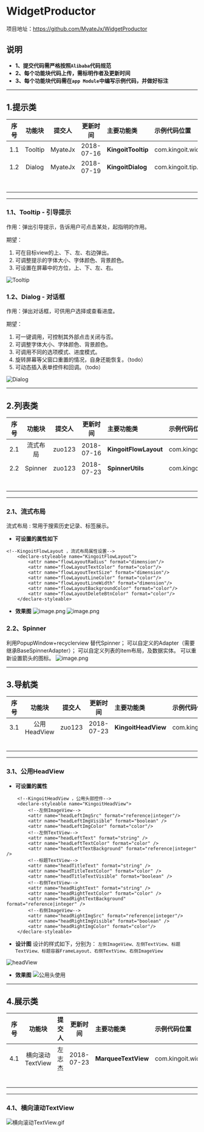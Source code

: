 # WidgetProductor
项目地址：https://github.com/MyateJx/WidgetProductor

## 说明
- **1、提交代码需严格按照`Alibaba`代码规范**
- **2、每个功能块代码上传，需标明作者及更新时间**
- **3、每个功能块代码需在`app Module`中编写示例代码，并做好标注**

-------------
## 1.提示类

| 序号   | 功能块     | 提交人  | 更新时间       | 主要功能类  | 示例代码位置       |
| :---: | :------: | :---: | :---------: | :--- | :----------- |
|   1.1  | Tooltip | MyateJx | 2018-07-16 | **KingoitTooltip** | com.kingoit.widgetproductor.tip.TooltipActivity |
|  1.2   | Dialog |  MyateJx | 2018-07-19 | **KingoitDialog** |  com.kingoit.tip.dialog.KingoitDialog |
|      |         |      |            |      |              |
|      |         |      |            |      |              |
|      |         |      |            |      |              |
|      |         |      |            |      |              |
|      |         |      |            |      |              |
|      |         |      |            |      |              |
|      |         |      |            |      |              |

---------------------------
### 1.1、Tooltip - 引导提示
作用：弹出引导提示，告诉用户可点击某处，起指明的作用。

期望：

1. 可在目标view的上、下、左、右边弹出。
2. 可调整提示的字体大小、字体颜色、背景颜色。
3. 可设置在屏幕中的方位，上、下、左、右。

![Tooltip ](https://upload-images.jianshu.io/upload_images/57036-e50fd8e32fcd3139.gif?imageMogr2/auto-orient/strip)

### 1.2、Dialog - 对话框
作用：弹出对话框，可供用户选择或查看进度。

期望：

1. 可一键调用，可控制其外部点击关闭与否。
2. 可调整字体大小、字体颜色、背景颜色。
3. 可调用不同的选项模式、进度模式。
4. 旋转屏幕等父窗口重置的情况，自身还能恢复。（todo）
5. 可动态插入表单控件和回调。（todo）

![Dialog ](https://upload-images.jianshu.io/upload_images/57036-223bd881770a068b.gif?imageMogr2/auto-orient/strip)

-------------------

## 2.列表类

|  序号 |  功能块  | 提交人| 更新时间    | 主要功能类   | 示例代码位置   |
| :---: | :------: | :---: | :---------: | :--- | :----------- |
|   2.1  |  流式布局 | zuo123| 2018-07-16 | **KingoitFlowLayout** |com.kingoit.widgetproductor.list.FlowLayoutActivity |
|   2.2  | Spinner |zuo123| 2018-07-23 | **SpinnerUtils**|com.kingoit.widgetproductor.list.SpinnerActivity |
|      |         |      |            |      |              |
|      |         |      |            |      |              |
|      |         |      |            |      |              |
|      |         |      |            |      |              |
|      |         |      |            |      |              |
|      |         |      |            |      |              |
----------------

### 2.1、流式布局
流式布局  : 常用于搜索历史记录、标签展示。
- **可设置的属性如下**
```
<!--KingoitFlowLayout ，流式布局属性设置-->
    <declare-styleable name="KingoitFlowLayout">
        <attr name="flowLayoutRadius" format="dimension"/>
        <attr name="flowLayoutTextColor" format="color"/>
        <attr name="flowLayoutTextSize" format="dimension"/>
        <attr name="flowLayoutLineColor" format="color"/>
        <attr name="flowLayoutLineWidth" format="dimension"/>
        <attr name="flowLayoutBackgroundColor" format="color"/>
        <attr name="flowLayoutDeleteBtnColor" format="color"/>
    </declare-styleable>
```

- **效果图**
![image.png](https://upload-images.jianshu.io/upload_images/5332977-2d8bc019ee274025.png?imageMogr2/auto-orient/strip%7CimageView2/2/w/1240)
![image.png](https://upload-images.jianshu.io/upload_images/5332977-a4937a296fc80fee.png?imageMogr2/auto-orient/strip%7CimageView2/2/w/1240)

### 2.2、Spinner
利用PopupWindow+recyclerview 替代Spinner；
可以自定义的Adapter（需要继承BaseSpinnerAdapter）；
可以自定义列表的item布局，及数据实体。
可以重新设置箭头的图标。
![image.png](https://upload-images.jianshu.io/upload_images/5332977-cbca4a94a45be475.png?imageMogr2/auto-orient/strip%7CimageView2/2/w/1240)

------------------------
## 3.导航类

|  序号 |  功能块  | 提交人| 更新时间    | 主要功能类   | 示例代码位置   |
| :---: | :------: | :---: | :---------: | :--- | :----------- |
|   3.1  |  公用HeadView | zuo123| 2018-07-23 | **KingoitHeadView** |com.kingoit.widgetproductor.navigation.HeadViewActivity|
|      |         |      |            |      |              |
|      |         |      |            |      |              |
|      |         |      |            |      |              |
|      |         |      |            |      |              |
|      |         |      |            |      |              |
|      |         |      |            |      |              |
----------------

### 3.1、公用HeadView
- **可设置的属性**
```
    <!--KingoitHeadView ，公用头部控件-->
    <declare-styleable name="KingoitHeadView">
        <!--左侧ImageView-->
        <attr name="headLeftImgSrc" format="reference|integer"/>
        <attr name="headLeftImgVisible" format="boolean" />
        <attr name="headLeftImgColor" format="color"/>
        <!--左侧TextView-->
        <attr name="headLeftText" format="string" />
        <attr name="headLeftTextColor" format="color" />
        <attr name="headLeftTextBackground" format="reference|integer" />
        <!--标题TextView-->
        <attr name="headTitleText" format="string" />
        <attr name="headTitleTextColor" format="color" />
        <attr name="headTitleTextVisible" format="boolean" />
        <!--右侧TextView-->
        <attr name="headRightText" format="string" />
        <attr name="headRightTextColor" format="color" />
        <attr name="headRightTextBackground" format="reference|integer" />
        <!--右侧ImageView-->
        <attr name="headRightImgSrc" format="reference|integer"/>
        <attr name="headRightImgVisible" format="boolean" />
        <attr name="headRightImgColor" format="color"/>
    </declare-styleable>
```
- **设计图**
设计的样式如下，分别为：
`左侧ImageView、左侧TextView、标题TextView、标题容器FrameLayout、右侧TextView、右侧ImageView`

![headView](https://upload-images.jianshu.io/upload_images/5332977-5d84dbcd705e18ac.png?imageMogr2/auto-orient/strip%7CimageView2/2/w/1240)

- **效果图**
![公用头使用](https://upload-images.jianshu.io/upload_images/5332977-30f1fab20258569a.png?imageMogr2/auto-orient/strip%7CimageView2/2/w/1240)

------------------------
## 4.展示类

|  序号 |  功能块  | 提交人| 更新时间    | 主要功能类   | 示例代码位置   |
| :---: | :------: | :---: | :---------: | :--- | :----------- |
|   4.1  |  横向滚动TextView | 左志杰| 2018-07-23 | **MarqueeTextView** |com.kingoit.widgetproductor.show.MarqueeTextActivity|
|      |         |      |            |      |              |
|      |         |      |            |      |              |
|      |         |      |            |      |              |
|      |         |      |            |      |              |
|      |         |      |            |      |              |
|      |         |      |            |      |              |
----------------

### 4.1、横向滚动TextView
![横向滚动TextView.gif](https://upload-images.jianshu.io/upload_images/5332977-a9e8714d5752d963.gif?imageMogr2/auto-orient/strip)

